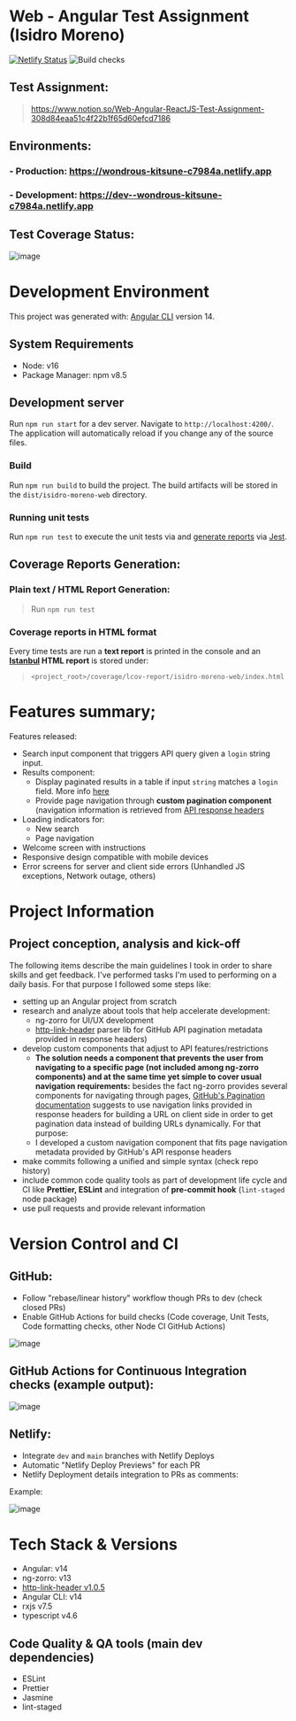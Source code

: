 # Web - Angular Test Assignment (Isidro Moreno)

[![Netlify Status](https://api.netlify.com/api/v1/badges/11df3328-7411-4a89-8686-5d32236b7140/deploy-status)](https://app.netlify.com/sites/wondrous-kitsune-c7984a/deploys) ![Build checks](https://github.com/imorenoservices/isidro-moreno-web/actions/workflows/node.js.yml/badge.svg)

## Test Assignment:

> https://www.notion.so/Web-Angular-ReactJS-Test-Assignment-308d84eaa51c4f22b1f65d60efcd7186

## Environments:

### - Production: https://wondrous-kitsune-c7984a.netlify.app

### - Development: https://dev--wondrous-kitsune-c7984a.netlify.app

## Test Coverage Status:

![image](https://user-images.githubusercontent.com/30235159/192441018-0d969c20-0e5e-4c7b-9bb2-863205a66be3.png)

# Development Environment

This project was generated with: [Angular CLI](https://github.com/angular/angular-cli) version 14.

## System Requirements

- Node: v16
- Package Manager: npm v8.5

## Development server

Run `npm run start` for a dev server. Navigate to `http://localhost:4200/`. The application will automatically reload if you change any of the source files.

### Build

Run `npm run build` to build the project. The build artifacts will be stored in the `dist/isidro-moreno-web` directory.

### Running unit tests

Run `npm run test` to execute the unit tests via and [generate reports](https://github.com/imorenoservices/isidro-moreno-web#coverage-reports) via [Jest](https://jestjs.io/docs/28.x/getting-started).

## Coverage Reports Generation:

### Plain text / HTML Report Generation:

> Run `npm run test`

### Coverage reports in HTML format

Every time tests are run a **text report** is printed in the console and an **[Istanbul](https://istanbul.js.org/) HTML report** is stored under:

> `<project_root>/coverage/lcov-report/isidro-moreno-web/index.html`

# Features summary;

Features released:

- Search input component that triggers API query given a `login` string input.
- Results component:
  - Display paginated results in a table if input `string` matches a `login` field. More info [here](https://docs.github.com/en/search-github/searching-on-github/searching-users#search-by-account-name-full-name-or-public-email)
  - Provide page navigation through **custom pagination component** (navigation information is retrieved from [API response headers](https://docs.github.com/en/rest/overview/resources-in-the-rest-api#link-header)
- Loading indicators for:
  - New search
  - Page navigation
- Welcome screen with instructions
- Responsive design compatible with mobile devices
- Error screens for server and client side errors (Unhandled JS exceptions, Network outage, others)

# Project Information

## Project conception, analysis and kick-off

The following items describe the main guidelines I took in order to share skills and get feedback. I've performed tasks I'm used to performing on a daily basis. For that purpose I followed some steps like:

- setting up an Angular project from scratch
- research and analyze about tools that help accelerate development:
  - ng-zorro for UI/UX development
  - [http-link-header](https://github.com/jhermsmeier/node-http-link-header) parser lib for GitHub API pagination metadata provided in response headers)
- develop custom components that adjust to API features/restrictions
  - **The solution needs a component that prevents the user from navigating to a specific page (not included among ng-zorro components) and at the same time yet simple to cover usual navigation requirements:** besides the fact ng-zorro provides several components for navigating through pages, [GitHub's Pagination documentation](https://docs.github.com/en/rest/overview/resources-in-the-rest-api#link-header) suggests to use navigation links provided in response headers for building a URL on client side in order to get pagination data instead of building URLs dynamically. For that purpose:
  - I developed a custom navigation component that fits page navigation metadata provided by GitHub's API response headers
- make commits following a unified and simple syntax (check repo history)
- include common code quality tools as part of development life cycle and CI like **Prettier, ESLint** and integration of **pre-commit hook** (`lint-staged` node package)
- use pull requests and provide relevant information

# Version Control and CI

## GitHub:

- Follow "rebase/linear history" workflow though PRs to dev (check closed PRs)
- Enable GitHub Actions for build checks (Code coverage, Unit Tests, Code formatting checks, other Node CI GitHub Actions)

![image](https://user-images.githubusercontent.com/30235159/192309668-3ba5883e-55a9-4a22-8ff8-3d7a7ee4483d.png)

## GitHub Actions for Continuous Integration checks (example output):

![image](https://user-images.githubusercontent.com/30235159/192310894-9f14698a-2b53-4cba-a62e-74e174660964.png)

## Netlify:

- Integrate `dev` and `main` branches with Netlify Deploys
- Automatic "Netlify Deploy Previews" for each PR
- Netlify Deployment details integration to PRs as comments:

Example:

![image](https://user-images.githubusercontent.com/30235159/192309537-c34576b8-1f37-48f3-a57e-0f046226ca01.png)

# Tech Stack & Versions

- Angular: v14
- ng-zorro: v13
- [http-link-header v1.0.5](https://github.com/jhermsmeier/node-http-link-header)
- Angular CLI: v14
- rxjs v7.5
- typescript v4.6

## Code Quality & QA tools (main dev dependencies)

- ESLint
- Prettier
- Jasmine
- lint-staged
